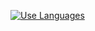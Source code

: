 [![Use Languages](https://github-readme-stats.vercel.app/api/top-langs/?username=guzus&layout=compact&theme=dark)](https://github.com/anuraghazra/github-readme-stats) <br>
